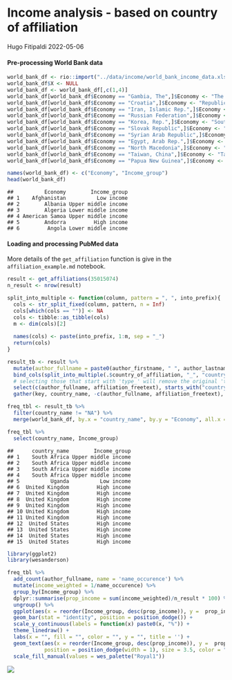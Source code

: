 Income analysis - based on country of affiliation
================
Hugo Fitipaldi
2022-05-06

#### Pre-processing World Bank data

``` r
world_bank_df <- rio::import("../data/income/world_bank_income_data.xlsx")
world_bank_df$X <- NULL
world_bank_df <- world_bank_df[,c(1,4)]
world_bank_df[world_bank_df$Economy == "Gambia, The",]$Economy <- "The Gambia"
world_bank_df[world_bank_df$Economy == "Croatia",]$Economy <- "Republic of Croatia"
world_bank_df[world_bank_df$Economy == "Iran, Islamic Rep.",]$Economy <- "Iran"
world_bank_df[world_bank_df$Economy == "Russian Federation",]$Economy <- "Russia"
world_bank_df[world_bank_df$Economy == "Korea, Rep.",]$Economy <- "South Korea"
world_bank_df[world_bank_df$Economy == "Slovak Republic",]$Economy <- "Slovakia"
world_bank_df[world_bank_df$Economy == "Syrian Arab Republic",]$Economy <- "Syria"
world_bank_df[world_bank_df$Economy == "Egypt, Arab Rep.",]$Economy <- "Egypt"
world_bank_df[world_bank_df$Economy == "North Macedonia",]$Economy <- "Macedonia"
world_bank_df[world_bank_df$Economy == "Taiwan, China",]$Economy <- "Taiwan"
world_bank_df[world_bank_df$Economy == "Papua New Guinea",]$Economy <- "Papua new Guinea"

names(world_bank_df) <- c("Economy", "Income_group")
head(world_bank_df)
```

    ##          Economy        Income_group
    ## 1    Afghanistan          Low income
    ## 2        Albania Upper middle income
    ## 3        Algeria Lower middle income
    ## 4 American Samoa Upper middle income
    ## 5        Andorra         High income
    ## 6         Angola Lower middle income

#### Loading and processing PubMed data

More details of the `get_affiliation` function is give in the
`affiliation_example.md` notebook.

``` r
result <- get_affiliations(35015074)
n_result <- nrow(result)

split_into_multiple <- function(column, pattern = ", ", into_prefix){
  cols <- str_split_fixed(column, pattern, n = Inf)
  cols[which(cols == "")] <- NA
  cols <- tibble::as_tibble(cols)
  m <- dim(cols)[2]
  
  names(cols) <- paste(into_prefix, 1:m, sep = "_")
  return(cols)
}

result_tb <- result %>% 
  mutate(author_fullname = paste0(author_firstname, " ", author_lastname)) %>%
  bind_cols(split_into_multiple(.$country_of_affiliation, "_", "country_of_affiliation")) %>% 
  # selecting those that start with 'type_' will remove the original 'type' column
  select(c(author_fullname, affiliation_freetext), starts_with("country_of_affiliation_"))  %>%
  gather(key, country_name, -c(author_fullname, affiliation_freetext), na.rm = T) 

freq_tbl <- result_tb %>%
  filter(country_name != "NA") %>%
  merge(world_bank_df, by.x = "country_name", by.y = "Economy", all.x = TRUE)

freq_tbl %>%
  select(country_name, Income_group)
```

    ##      country_name        Income_group
    ## 1    South Africa Upper middle income
    ## 2    South Africa Upper middle income
    ## 3    South Africa Upper middle income
    ## 4    South Africa Upper middle income
    ## 5          Uganda          Low income
    ## 6  United Kingdom         High income
    ## 7  United Kingdom         High income
    ## 8  United Kingdom         High income
    ## 9  United Kingdom         High income
    ## 10 United Kingdom         High income
    ## 11 United Kingdom         High income
    ## 12  United States         High income
    ## 13  United States         High income
    ## 14  United States         High income
    ## 15  United States         High income

``` r
library(ggplot2)
library(wesanderson)

freq_tbl %>%
  add_count(author_fullname, name = 'name_occurence') %>%
  mutate(income_weighted = 1/name_occurence) %>%
  group_by(Income_group) %>%
  dplyr::summarise(prop_income = sum(income_weighted)/n_result * 100) %>%
  ungroup() %>%
  ggplot(aes(x = reorder(Income_group, desc(prop_income)), y =  prop_income, fill = reorder(Income_group, desc(prop_income)))) +
  geom_bar(stat = "identity", position = position_dodge()) +
  scale_y_continuous(labels = function(x) paste0(x, "%")) +
  theme_linedraw() +
  labs(x = "", fill = "", color = "", y = "", title = '') +
  geom_text(aes(x = reorder(Income_group, desc(prop_income)), y =  prop_income + 2, label = paste0(sprintf("%2.2f", prop_income), "%")), 
            position = position_dodge(width = 1), size = 3.5, color = "black") +
  scale_fill_manual(values = wes_palette("Royal1"))
```

![](income_example_files/figure-gfm/unnamed-chunk-3-1.png)<!-- -->
